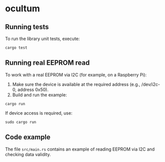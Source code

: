 # ocultum

## Running tests

To run the library unit tests, execute:

```
cargo test
```

## Running real EEPROM read

To work with a real EEPROM via I2C (for example, on a Raspberry Pi):

1. Make sure the device is available at the required address (e.g., /dev/i2c-0, address 0x50).
2. Build and run the example:

```
cargo run
```

If device access is required, use:

```
sudo cargo run
```

## Code example

The file `src/main.rs` contains an example of reading EEPROM via I2C and checking data validity.
